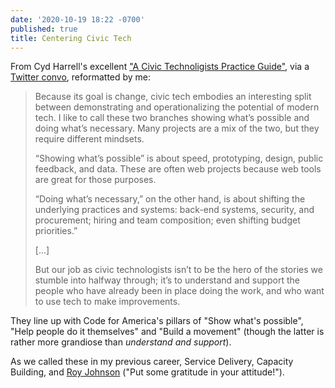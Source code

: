 ```yaml
---
date: '2020-10-19 18:22 -0700'
published: true
title: Centering Civic Tech
---
```

From Cyd Harrell's excellent ["A Civic Technoligists Practice Guide"](https://cydharrell.com/book/), via a [Twitter convo](https://twitter.com/bensheldon/status/1318348423012102144), reformatted by me:

<blockquote markdown="1">

Because its goal is change, civic tech embodies an interesting split between demonstrating and operationalizing the potential of modern tech. I like to call these two branches showing what’s possible and doing what’s necessary. Many projects are a mix of the two, but they require different mindsets. 

“Showing what’s possible” is about speed, prototyping, design, public feedback, and data. These are often web projects because web tools are great for those purposes. 

“Doing what’s necessary,” on the other hand, is about shifting the underlying practices and systems: back-end systems, security, and procurement; hiring and team composition; even shifting budget priorities.”

\[...\]

But our job as civic technologists isn’t to be the hero of the stories we stumble into halfway through; it’s to understand and support the people who have already been in place doing the work, and who want to use tech to make improvements.

</blockquote>


They line up with Code for America's pillars of "Show what's possible", "Help people do it themselves" and "Build a movement" (though the latter is rather more grandiose than _understand and support_).

As we called these in my previous career, Service Delivery, Capacity Building, and [Roy Johnson](http://putsomegratitudeinyourattitude.com/About.html) ("Put some gratitude in your attitude!").